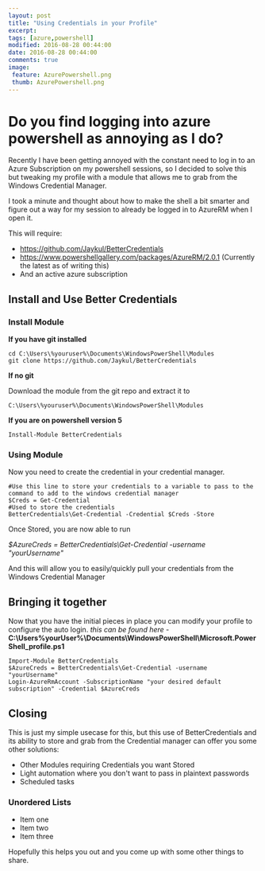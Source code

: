 ```yaml
---
layout: post
title: "Using Credentials in your Profile"
excerpt: 
tags: [azure,powershell]
modified: 2016-08-28 00:44:00
date: 2016-08-28 00:44:00
comments: true
image:
 feature: AzurePowershell.png
 thumb: AzurePowershell.png
---
```


# Do you find logging into azure powershell as annoying as I do? 

Recently I have been getting annoyed with the constant need to log in to an Azure Subscription on my powershell sessions, so I decided to solve this but tweaking my profile with a module that allows me to grab from the Windows Credential Manager.

I took a minute and thought about how to make the shell a bit smarter and figure out a way for my session to already be logged in to AzureRM when I open it. 

This will require:

 *   https://github.com/Jaykul/BetterCredentials
 *   https://www.powershellgallery.com/packages/AzureRM/2.0.1 (Currently the latest as of writing this)
 *   And an active azure subscription 


 
## Install and Use Better Credentials 

### Install Module 

**If you have git installed**

~~~~
cd C:\Users\%youruser%\Documents\WindowsPowerShell\Modules
git clone https://github.com/Jaykul/BetterCredentials
~~~~


  
**If no git**

Download the module from the git repo and extract it to 
~~~~
C:\Users\%youruser%\Documents\WindowsPowerShell\Modules
~~~~

  

**If you are on powershell version 5**

~~~~
Install-Module BetterCredentials
~~~~


### Using Module 

Now you need to create the credential in your credential manager. 

~~~~
#Use this line to store your credentials to a variable to pass to the command to add to the windows credential manager
$Creds = Get-Credential 
#Used to store the credentials 
BetterCredentials\Get-Credential -Credential $Creds -Store
~~~~ 

Once Stored, you are now able to run

*$AzureCreds = BetterCredentials\Get-Credential -username "yourUsername"*

And this will allow you to easily/quickly pull your credentials from the Windows Credential Manager


## Bringing it together 

Now that you have the initial pieces in place you can modify your profile to configure the auto login.
*this can be found here* -  **C:\Users\%yourUser%\Documents\WindowsPowerShell\Microsoft.PowerShell_profile.ps1**

~~~~
Import-Module BetterCredentials
$AzureCreds = BetterCredentials\Get-Credential -username "yourUsername"
Login-AzureRmAccount -SubscriptionName "your desired default subscription" -Credential $AzureCreds
~~~~

## Closing 

This is just my simple usecase for this, but this use of BetterCredentials and its ability to store and grab from the Credential manager can offer you some other solutions: 

 *   Other Modules requiring Credentials you want Stored
 *   Light automation where you don't want to pass in plaintext passwords
 *   Scheduled tasks 
  
 ### Unordered Lists

* Item one
* Item two
* Item three
  
Hopefully this helps you out and you come up with some other things to share. 



 



